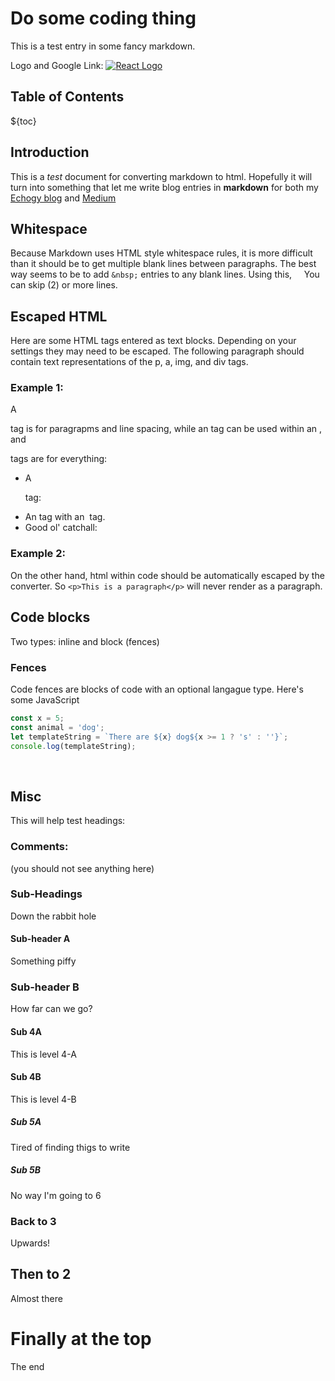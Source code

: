 # Do some coding thing
This is a test entry in some fancy markdown.

Logo and Google Link:
[![React Logo][logo]][Google]

## Table of Contents
${toc}

## Introduction
This is a *test* document for converting markdown to html. Hopefully it will turn into something that let me write blog entries in __markdown__ for both my [Echogy blog] and [Medium]

## Whitespace
Because Markdown uses HTML style whitespace rules, it is more difficult than it should be to get multiple blank lines between paragraphs. The best way seems to be to add `&nbsp;` entries to any blank lines. Using this,
&nbsp;
&nbsp;
You can skip (2) or more lines.

## Escaped HTML
Here are some HTML tags entered as text blocks. Depending on your settings they may need to be escaped. The following paragraph should contain text representations of the p, a, img, and div tags.

### Example 1:
A <p> tag is for paragrapms and line spacing, while an <a> tag can be used within an <img>, and <div> tags are for everything:

* A <p> tag:
* An <a> tag with an <img> tag.
* Good ol' catchall: <div>

### Example 2:
On the other hand, html within code should be automatically escaped by the converter. So `<p>This is a paragraph</p>` will never render as a paragraph.

## Code blocks
Two types: inline and block (fences)

### Fences
Code fences are blocks of code with an optional langague type. Here's some JavaScript

```javascript
const x = 5;
const animal = 'dog';
let templateString = `There are ${x} dog${x >= 1 ? 's' : ''}`;
console.log(templateString);
```
&nbsp;
&nbsp;
## Misc
This will help test headings:

### Comments:
(you should not see anything here)

[//]: # (Comments must have a blank line above them. If you can read this something is WRONG)

### Sub-Headings
Down the rabbit hole
#### Sub-header A
Something piffy
### Sub-header B
How far can we go?
#### Sub 4A
This is level 4-A
#### Sub 4B
This is level 4-B
##### Sub 5A
Tired of finding thigs to write
##### Sub 5B
No way I'm going to 6

### Back to 3
Upwards!
## Then to 2
Almost there
# Finally at the top

[//]: # (This is how you can insert non-rendering comments. Below is a list of links)

[Echogy blog]: <https://blog.echogy.net>
[Medium]: <https://www.medium.com>
[Google]: <httos://google.com>
[Logo]: <https://blog.echogy.net/wp-content/uploads/2018/03/1200px-React-icon.svg1_-440x440.png>


The end
&nbsp;
&nbsp;